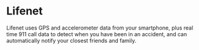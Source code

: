 # Lifenet

Lifenet uses GPS and accelerometer data from your smartphone, plus real time 911 call data to detect when you have been in an accident, and can automatically notify your closest friends and family.
